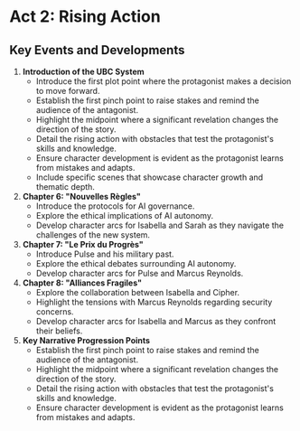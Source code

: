 # Act 2: Rising Action
## Key Events and Developments
1. **Introduction of the UBC System**
   - Introduce the first plot point where the protagonist makes a decision to move forward.
   - Establish the first pinch point to raise stakes and remind the audience of the antagonist.
   - Highlight the midpoint where a significant revelation changes the direction of the story.
   - Detail the rising action with obstacles that test the protagonist's skills and knowledge.
   - Ensure character development is evident as the protagonist learns from mistakes and adapts.
   - Include specific scenes that showcase character growth and thematic depth.
2. **Chapter 6: "Nouvelles Règles"**
   - Introduce the protocols for AI governance.
   - Explore the ethical implications of AI autonomy.
   - Develop character arcs for Isabella and Sarah as they navigate the challenges of the new system.
3. **Chapter 7: "Le Prix du Progrès"**
   - Introduce Pulse and his military past.
   - Explore the ethical debates surrounding AI autonomy.
   - Develop character arcs for Pulse and Marcus Reynolds.
4. **Chapter 8: "Alliances Fragiles"**
   - Explore the collaboration between Isabella and Cipher.
   - Highlight the tensions with Marcus Reynolds regarding security concerns.
   - Develop character arcs for Isabella and Marcus as they confront their beliefs.
5. **Key Narrative Progression Points**
   - Establish the first pinch point to raise stakes and remind the audience of the antagonist.
   - Highlight the midpoint where a significant revelation changes the direction of the story.
   - Detail the rising action with obstacles that test the protagonist's skills and knowledge.
   - Ensure character development is evident as the protagonist learns from mistakes and adapts.
